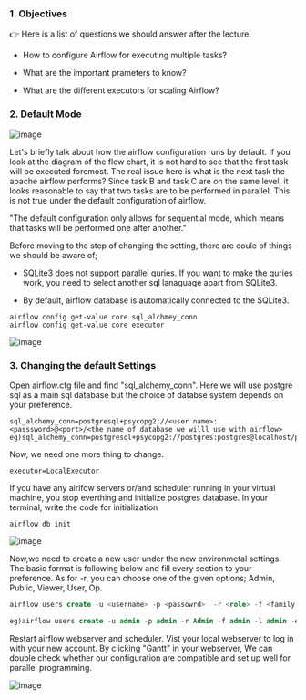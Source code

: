 ### 1. Objectives 

:point_right: Here is a list of questions we should answer after the lecture. 

- How to configure Airflow for executing multiple tasks?

- What are the important prameters to know?

- What are the different executors for scaling Airflow?


### 2. Default Mode 


![image](https://user-images.githubusercontent.com/53164959/109650883-312e4880-7ba1-11eb-8452-5aa0795313a1.png)

Let's briefly talk about how the airflow configuration runs by default. If you look at the diagram of the flow chart, it is not hard to see that the first task will be executed foremost. The real issue here is what is the next task the apache airflow performs? Since task B and task C are on the same level, it looks reasonable to say that two tasks are to be performed in parallel.  This is not true under the default configuration of airflow. 

"The default configuration only allows for sequential mode, which means that tasks will be performed one after another."

Before moving to the step of changing the setting, there are coule of things we should be aware of; 

- SQLite3 does not support parallel quries. If you want to make the quries work, you need to select another sql lanaguage apart from SQLite3. 

- By default, airflow database is automatically connected to the SQLite3. 
 ```linux
 airflow config get-value core sql_alchmey_conn
 airflow config get-value core executor 
 ```
![image](https://user-images.githubusercontent.com/53164959/109655015-27f3aa80-7ba6-11eb-9d19-edea611911ff.png)



### 3. Changing the default Settings

Open airflow.cfg file and find "sql_alchemy_conn". Here we will use postgre sql as a main sql database but the choice of databse system
depends on your preference. 

```linux
sql_alchemy_conn=postgresql+psycopg2://<user name>:<passsword>@<port>/<the name of database we willl use with airflow>              
eg)sql_alchemy_conn=postgresql+psycopg2://postgres:postgres@localhost/postgres

```
Now, we need one more thing to change. 

```linux
executor=LocalExecutor
```
If you have any airlfow servers or/and scheduler running in your virtual machine, you stop everthing and initialize postgres database.
In your terminal, write the code for initialization

```linux
airflow db init
```
![image](https://user-images.githubusercontent.com/53164959/109755175-d6403400-7c28-11eb-9788-d76311830b53.png)

Now,we need to create a new user under the new environmetal settings. The basic format is following below and fill every section to your preference. As for -r, you can choose one of the given options; Admin, Public, Viewer, User, Op.

```sql
airflow users create -u <username> -p <passowrd>  -r <role> -f <family name> -l <last name> -e <email>

eg)airflow users create -u admin -p admin -r Admin -f admin -l admin -e admin@airflow.com

```

Restart airflow webserver and scheduler. Vist your local webserver to log in with your new account.
By clicking "Gantt" in your webserver, We can double check whether our configuration are compatible and set up well for parallel programming. 

![image](https://user-images.githubusercontent.com/53164959/109756161-bb6ebf00-7c2a-11eb-9f02-02dab4cf9013.png)






 
 






